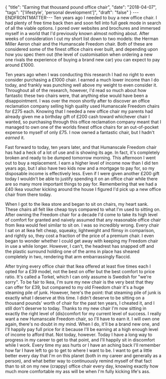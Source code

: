 {
  "title": "Earning that thousand pound office chair",
  "date": "2018-04-07",
  "tags": "['lifestyle', 'personal development']",
  "draft": "false"
}
---ENDFRONTMATTER---
Ten years ago I needed to buy a new office chair. I had plenty of free time back then and soon fell into full geek mode in search of all the viable options. I pored over websites and brochures and immersed myself in a world that I'd previously known almost nothing about. After weeks of consideration I cut my short list down to two models: the Herman Miller Aeron chair and the Humanscale Freedom chair. Both of these are considered some of the finest office chairs ever built, and depending upon how you spec them out (the level of customisation when ordering a new one rivals the experience of buying a brand new car) you can expect to pay around £1000.

Ten years ago when I was conducting this research I had no right to even consider purchasing a £1000 chair. I earned a much lower income than I do today, and frankly was punching well above my weight to even consider it. Throughout all of the research, however, I'd read so much about how fantastic these two chairs were, that anything else would have been a disappointment. I was over the moon shortly after to discover an office reclamation company selling high quality used Humanscale Freedom chairs for £275 each. Knowing that I needed a new office chair my parents had already given me a birthday gift of £200 cash toward whichever chair I wanted, so purchasing through this office reclamation company meant that I managed to own one of the worlds finest office chairs for an out-of-pocket expense to myself of only £75. I now owned a fantastic chair, but I hadn't *earned* it.

Fast forward to today, ten years later, and that Humanscale Freedom chair has had a heck of a lot of use and is showing its age. In fact, it's completely broken and ready to be dumped tomorrow morning. This afternoon I went out to buy a replacement. I earn a higher level of income now than I did ten years ago, but I also have two kids now and a mortgage to pay for, so my disposable income is effectively less. Even if I were given another £200 gift today I wouldn't be able to justify spending it on an office chair while there are so many more important things to pay for. Remembering that we had a £40 Ikea voucher kicking around the house I figured I'd pick up a new office chair from there today.

When I got to the Ikea store and began to sit on chairs, my heart sank. These chairs all felt like cheap toys compared to what I'm used to sitting on. After owning the Freedom chair for a decade I'd come to take its high level of comfort for granted and naively assumed that any reasonable office chair from Ikea would feel similar to sit on. I was so incredibly wrong. Every chair I sat on at Ikea felt cheap, squeaky, lightweight and flimsy in comparison, and rightly so, they cost a fraction of the price of a premium chair. I even began to wonder whether I could get away with keeping my Freedom chair in use a while longer. However, I can't, the headrest has snapped off and the plastic surround holding one of the arms in place has sheared completely in two, rendering that arm embarrassingly flaccid.

After trying every office chair that Ikea offered at least five times each I opted for a £39 model, not the best on offer but the best comfort to price ratio. It's called a Torkel, which I can only assume is Swedish for "we're sorry". To be fair to Ikea, I'm sure my new chair is the very best that they can offer for £39, but compared to my old Freedom chair it's a huge steaming pile of junk. However, here's the point: that steaming pile of junk is exactly what I deserve at this time. I didn't deserve to be sitting on a thousand pounds' worth of chair for the past ten years, I cheated it, and I still don't deserve to today. Thanks to my new chair I'm now sitting in exactly the right level of (dis)comfort for my current level of success. I really want a new Humanscale Freedom chair, so I'll have to earn it. I will own one again, there's no doubt in my mind. When I do, it'll be a brand new one, and I'll happily pay full price for it because I'll be earning at a high enough level of income to afford that. Not today, however. Today I have a long way to progress in my career to get to that point, and I'll happily sit in discomfort while I work. Every time my ass hurts or I have an aching back I'll remember how far I have left to go to get to where I want to be. I want to get a little better every day that I'm on this planet (both in my career and generally as a person), and what better way to continuously remind myself of that fact than to sit on my new (crappy) office chair every day, knowing exactly how much more comfortable my ass will be when I'm fully kicking life's ass.